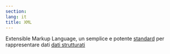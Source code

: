 ```yaml
---
section: 
lang: it
title: XML
---
```


Extensible Markup Language, un semplice e potente [standard](/glossary/en/standard/) per rappresentare dati [dati strutturati](/glossary/it/structured-data/)
